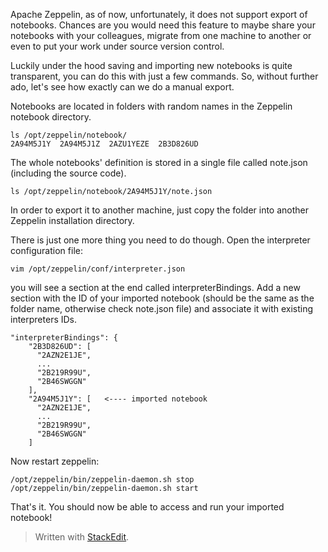 
Apache Zeppelin, as of now, unfortunately, it does not support export of notebooks. Chances are you would need this feature to maybe share your notebooks with your colleagues, migrate from one machine to another or even to put your work under source version control.

Luckily under the hood saving and importing new notebooks is quite transparent, you can do this with just a few commands. So, without further ado, let's see how exactly can we do a manual export.

Notebooks are located in folders with random names in the Zeppelin notebook directory.

    ls /opt/zeppelin/notebook/  
    2A94M5J1Y  2A94M5J1Z  2AZU1YEZE  2B3D826UD  

The whole notebooks' definition is stored in a single file called note.json (including the source code).

    ls /opt/zeppelin/notebook/2A94M5J1Y/note.json  

In order to export it to another machine, just copy the folder into another Zeppelin installation directory.

There is just one more thing you need to do though. Open the interpreter configuration file:

    vim /opt/zeppelin/conf/interpreter.json  

you will see a section at the end called interpreterBindings. Add a new section with the ID of your imported notebook (should be the same as the folder name, otherwise check note.json file) and associate it with existing interpreters IDs.

    "interpreterBindings": {
        "2B3D826UD": [
          "2AZN2E1JE",
          ...
          "2B219R99U",
          "2B46SWGGN"
        ],
        "2A94M5J1Y": [   <---- imported notebook
          "2AZN2E1JE",
          ...
          "2B219R99U",
          "2B46SWGGN"
        ]

Now restart zeppelin:

    /opt/zeppelin/bin/zeppelin-daemon.sh stop
    /opt/zeppelin/bin/zeppelin-daemon.sh start

That's it. You should now be able to access and run your imported notebook!


> Written with [StackEdit](https://stackedit.io/).
